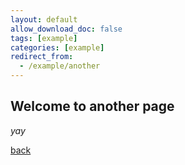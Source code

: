 ```yaml
---
layout: default
allow_download_doc: false
tags: [example]
categories: [example]
redirect_from:
  - /example/another
---
```


## Welcome to another page

_yay_

[back](./)